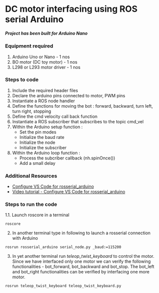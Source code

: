 # DC motor interfacing using ROS serial Arduino

##### Project has been built for Arduino Nano

### Equipment required
1. Arduino Uno or Nano  - 1 nos
2. BO motor (DC toy motor) - 1 nos
3. L298 or L293 motor driver - 1 nos

### Steps to code 
1. Include the required header files
2. Declare the arduino pins connected to motor, PWM pins
3. Instantiate a ROS node handler 
4. Define the functions for moving the bot : forward, backward, turn left, turn right, stopping
5. Define the cmd velocity call back function
6. Instantiate a ROS subscriber that subscribes to the topic cmd_vel 
7. Within the Arduino setup function : 
    - Set the pin modes
    - Initialize the baud rate
    - Initialize the node
    - Initialize the subscriber
8. Within the Arduino loop function : 
    - Process the subcriber callback (nh.spinOnce())
    - Add a small delay

### Additional Resources
- [Configure VS Code for rosserial_arduino](https://jim79.github.io/rosserial-arduino-vscode/)
- [Video tutorial - Configure VS Code for rosserial_arduino](https://youtu.be/RZAXBMoWJcE)

### Steps to run the code
1.1. Launch roscore in a terminal 

```
roscore
```

2. In another terminal type in following to launch a rosserial connection with Arduino 

```
rosrun rosserial_arduino serial_node.py _baud:=115200
```

3. In yet another terminal run _teleop_twist_keyboard_ to control the motor. Since we have interfaced only one motor we can verify the following functionalities - bot_forward, bot_backward and bot_stop. The bot_left and bot_right functionalities can be verified by interfacing one more motor. 

```
rosrun teleop_twist_keyboard teleop_twist_keyboard.py

```
